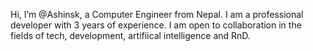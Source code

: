 Hi, I’m @Ashinsk, a Computer Engineer from Nepal. I am a professional developer with 3 years of experience. I am open to collaboration in the fields of tech, development, artifiical intelligence and RnD.

<!---
Ashinsk/Ashinsk is a ✨ special ✨ repository because its `README.md` (this file) appears on your GitHub profile.
You can click the Preview link to take a look at your changes.
--->
